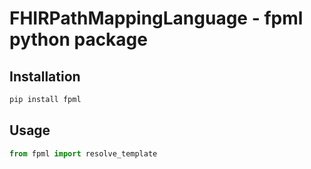 # FHIRPathMappingLanguage - fpml python package

## Installation

```bash
pip install fpml
```

## Usage

```python
from fpml import resolve_template
```
